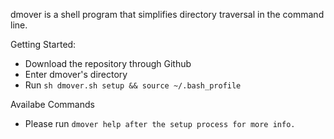 dmover is a shell program that simplifies directory traversal in the command line.

Getting Started:
- Download the repository through Github
- Enter dmover's directory
- Run `sh dmover.sh setup && source ~/.bash_profile`

Availabe Commands
- Please run `dmover help after the setup process for more info.`